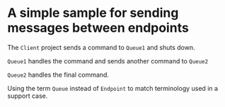 # A simple sample for sending messages between endpoints

The `Client` project sends a command to `Queue1` and shuts down.

`Queue1` handles the command and sends another command to `Queue2`

`Queue2` handles the final command.


Using the term `Queue` instead of `Endpoint` to match terminology used in a support case. 


